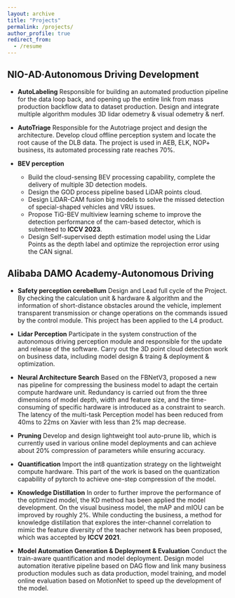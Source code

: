 ```yaml
---
layout: archive
title: "Projects"
permalink: /projects/
author_profile: true
redirect_from:
  - /resume
---
```

NIO-AD·Autonomous Driving Development
------
* **AutoLabeling**
Responsible for building an automated production pipeline for the data loop back, and opening up the entire link from mass production backflow data to dataset production. Design and integrate multiple algorithm modules 3D lidar odemetry & visual odemetry & nerf.

* **AutoTriage**
Responsible for the Autotriage project and design the architecture. Develop cloud offline perception system and locate the root cause of the DLB data. The project is used in AEB, ELK, NOP+ business, its automated processing rate reaches 70%.

* **BEV perception**
  * Build the cloud-sensing BEV processing capability, complete the delivery of multiple 3D detection models. 
  * Design the GOD process pipeline based LiDAR points cloud.
  * Design LiDAR-CAM fusion big models to solve the missed detection of special-shaped vehicles and VRU issues. 
  * Propose TiG-BEV multiview learning scheme to improve the detection performance of the cam-based detector, which is submiteed to **ICCV 2023**.
  * Design Self-supervised depth estimation model using the Lidar Points as the depth label and optimize the reprojection error using the CAN signal.


Alibaba DAMO Academy-Autonomous Driving
------
* **Safety perception cerebellum**
Design and Lead full cycle of the Project. By checking the calculation unit & hardware & algorithm and the information of short-distance obstacles around the vehicle, implement transparent transmission or change operations on the commands issued by the control module. This project has been applied to the L4 product.

* **Lidar Perception**
Participate in the system construction of the autonomous driving perception module and responsible for the update and release of the software. Carry out the 3D point cloud detection work on business data, including model design & traing & deployment & optimization.

* **Neural Architecture Search**
Based on the FBNetV3, proposed a new nas pipeline for compressing the business model to adapt the certain compute hardware unit. Redundancy is carried out from the three dimensions of model depth, width and feature size, and the time-consuming of specific hardware is introduced as a constraint to search. The latency of the multi-task Perception model has been reduced from 40ms to 22ms on Xavier with less than 2% map decrease.

* **Pruning**
Develop and design lightweight tool auto-prune lib, which is currently used in various online model deployments and can achieve about 20% compression of parameters while ensuring accuracy.

* **Quantification**
Import the int8 quantization strategy on the lightweight compute hardware. This part of the work is based on the quantization capability of pytorch to achieve one-step compression of the model.

* **Knowledge Distillation**
In order to further improve the performance of the optimized model, the KD method has been applied the model development. On the visual business model, the mAP and mIOU can be improved by roughly 2%. While conducting the  business, a method for knowledge distillation that explores the inter-channel correlation to mimic the feature diversity of the teacher network has been proposed, which was accepted by **ICCV 2021**.

* **Model Automation Generation & Deployment & Evaluation**
Conduct the train-aware quantification and model deployment. Design model automation iterative pipeline based on DAG flow and link many business production modules such as data production, model training, and model online evaluation based on MotionNet to speed up the development of the model.

